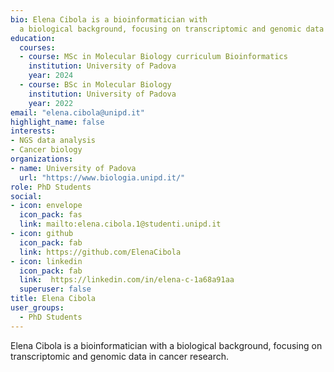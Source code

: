 ```yaml
---
bio: Elena Cibola is a bioinformatician with 
  a biological background, focusing on transcriptomic and genomic data in cancer research.
education:
  courses:
  - course: MSc in Molecular Biology curriculum Bioinformatics
    institution: University of Padova
    year: 2024
  - course: BSc in Molecular Biology
    institution: University of Padova
    year: 2022
email: "elena.cibola@unipd.it"
highlight_name: false
interests:
- NGS data analysis
- Cancer biology
organizations:
- name: University of Padova
  url: "https://www.biologia.unipd.it/"
role: PhD Students
social:
- icon: envelope
  icon_pack: fas
  link: mailto:elena.cibola.1@studenti.unipd.it 
- icon: github
  icon_pack: fab
  link: https://github.com/ElenaCibola
- icon: linkedin
  icon_pack: fab
  link:  https://linkedin.com/in/elena-c-1a68a91aa
  superuser: false
title: Elena Cibola
user_groups:
  - PhD Students
---
```


Elena Cibola is a bioinformatician with 
a biological background, focusing on transcriptomic and genomic data in cancer research.